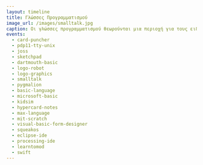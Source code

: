 ```yaml
---
layout: timeline 
title: Γλώσσες Προγραμματισμού 
image_url: /images/smalltalk.jpg
caption: Οι γλώσσες προγραμματισμού θεωρούνται μια περιοχή για τους ειδικούς και τους κατασκευαστές των συστημάτων, αλλά στην πράξη ο προγραμματιστής είναι ένας ακόμη χρήστης, με περισσότερες γνώσεις, δεξιότητες, και δυνατότητες.
events:
  - card-puncher
  - pdp11-tty-unix
  - joss
  - sketchpad
  - dartmouth-basic
  - logo-robot
  - logo-graphics
  - smalltalk
  - pygmalion
  - basic-language
  - microsoft-basic
  - kidsim
  - hypercard-notes
  - max-language
  - mit-scratch
  - visual-basic-form-designer
  - squeakos
  - eclipse-ide
  - processing-ide 
  - learntomod
  - swift
---
```

